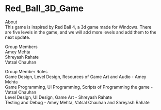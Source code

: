 # Red_Ball_3D_Game
About<br>
This game is inspired by Red Ball 4, a 3d game made for Windows. There are five levels in the game, and we will add more levels and add them to the next update.

Group Members <br>
Amey Mehta <br>
Shreyash Rahate <br>
Vatsal Chauhan <br>

Group Member Roles <br>
Game Design, Level Design, Resources of Game Art and Audio - Amey Mehta <br>
Game Programming, UI Programming, Scripts of Programming the game - Vatsal Chauhan <br>
Level Design, UI Design, Game Art - Shreyash Rahate <br>
Testing and Debug - Amey Mehta, Vatsal Chauhan and Shreyash Rahate <br>
